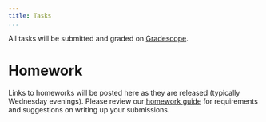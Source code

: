 ```yaml
---
title: Tasks
...
```


All tasks will be submitted and graded on [Gradescope]().

# Homework

Links to homeworks will be posted here as they are released (typically Wednesday evenings). Please review our [homework guide](/homeworkguide.html) for requirements and suggestions on writing up your submissions.
